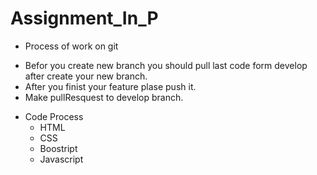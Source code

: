# Assignment_In_P

* Process of work on git 
 - Befor you create new branch you should pull last code form develop after create your new branch.
 - After you finist your feature plase push it.
 - Make pullResquest to develop branch.

* Code Process 
  - HTML
  - CSS
  - Boostript 
  - Javascript 



